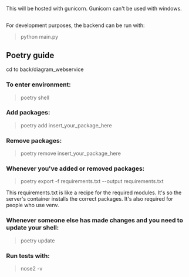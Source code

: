 This will be hosted with gunicorn.
Gunicorn can't be used with windows.

##
For development purposes, the backend can be run with:
> python main.py

## Poetry guide

cd to back/diagram_webservice
### To enter environment:
>poetry shell

### Add packages:
>poetry add insert_your_package_here

### Remove packages:
>poetry remove insert_your_package_here

### Whenever you've added or removed packages: 
>poetry export -f requirements.txt --output requirements.txt 

This requirements.txt is like a recipe for the required modules. It's so the server's container installs the correct packages. It's also required for people who use venv.

### Whenever someone else has made changes and you need to update your shell: 
>poetry update

### Run tests with:
>nose2 -v